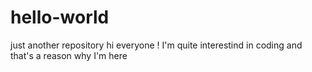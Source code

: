 # hello-world
just another repository
hi everyone !
I'm quite interestind in coding and that's a reason why I'm here
